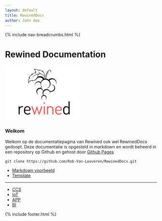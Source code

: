 ```yaml
---
layout: default
title: RewinedDocs
author: John doe
---
```


{% include nav-breadcrumbs.html %}

# Rewined Documentation
![Rewined](media/logo/rewined_logo_s.png)

### Welkom

Welkom op de documentatiepagina van Rewined ook wel RewinedDocs gedoopt.
Deze documentatie is opgesteld in markdown en wordt beheerd in een repository op Github en gehost door
[Github Pages](https://rob-van-looveren.github.io/RewinedDocs/)

```
git clone https://github.com/Rob-Van-Looveren/RewinedDocs.git
```
* [Markdown voorbeeld](markdown.md)
* [Template](template.md)

----

* [CCS](CCS/)
* [IoT](IoT/)
* [APP](APP/)
* [BI](BI/)

     
{% include footer.html %}
